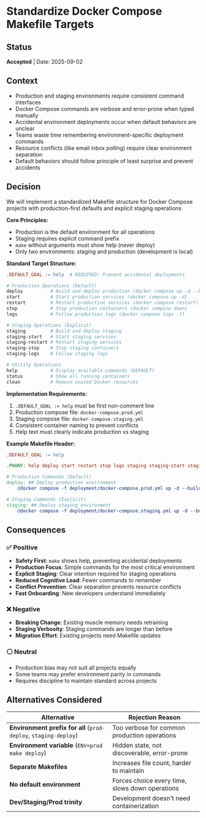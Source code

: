 # Standardize Docker Compose Makefile Targets

## Status

**Accepted** | Date: 2025-09-02

## Context

- Production and staging environments require consistent command interfaces
- Docker Compose commands are verbose and error-prone when typed manually
- Accidental environment deployments occur when default behaviors are unclear
- Teams waste time remembering environment-specific deployment commands
- Resource conflicts (like email inbox polling) require clear environment separation
- Default behaviors should follow principle of least surprise and prevent accidents

## Decision

We will implement a standardized Makefile structure for Docker Compose projects with production-first defaults and explicit staging operations.

**Core Principles:**
- Production is the default environment for all operations
- Staging requires explicit command prefix
- `make` without arguments must show help (never deploy)
- Only two environments: staging and production (development is local)

**Standard Target Structure:**

```makefile
.DEFAULT_GOAL := help  # REQUIRED: Prevent accidental deployments

# Production Operations (Default)
deploy          # Build and deploy production (docker compose up -d --build)
start           # Start production services (docker compose up -d)
restart         # Restart production services (docker compose restart)
stop            # Stop production containers (docker compose down)
logs            # Follow production logs (docker compose logs -f)

# Staging Operations (Explicit)
staging         # Build and deploy staging
staging-start   # Start staging services
staging-restart # Restart staging services
staging-stop    # Stop staging containers
staging-logs    # Follow staging logs

# Utility Operations
help            # Display available commands (DEFAULT)
status          # Show all running containers
clean           # Remove unused Docker resources
```

**Implementation Requirements:**
1. `.DEFAULT_GOAL := help` must be first non-comment line
2. Production compose file: `docker-compose.prod.yml`
3. Staging compose file: `docker-compose.staging.yml`
4. Consistent container naming to prevent conflicts
5. Help text must clearly indicate production vs staging

**Example Makefile Header:**
```makefile
.DEFAULT_GOAL := help

.PHONY: help deploy start restart stop logs staging staging-start staging-restart staging-stop staging-logs status clean

# Production Commands (Default)
deploy: ## Deploy production environment
	@docker compose -f deployment/docker-compose.prod.yml up -d --build

# Staging Commands (Explicit)
staging: ## Deploy staging environment
	@docker compose -f deployment/docker-compose.staging.yml up -d --build
```

## Consequences

### ✅ Positive

- **Safety First**: `make` shows help, preventing accidental deployments
- **Production Focus**: Simple commands for the most critical environment
- **Explicit Staging**: Clear intention required for staging operations
- **Reduced Cognitive Load**: Fewer commands to remember
- **Conflict Prevention**: Clear separation prevents resource conflicts
- **Fast Onboarding**: New developers understand immediately

### ❌ Negative

- **Breaking Change**: Existing muscle memory needs retraining
- **Staging Verbosity**: Staging commands are longer than before
- **Migration Effort**: Existing projects need Makefile updates

### ⚪ Neutral

- Production bias may not suit all projects equally
- Some teams may prefer environment parity in commands
- Requires discipline to maintain standard across projects

## Alternatives Considered

| Alternative | Rejection Reason |
|-------------|------------------|
| **Environment prefix for all** (`prod-deploy`, `staging-deploy`) | Too verbose for common production operations |
| **Environment variable** (`ENV=prod make deploy`) | Hidden state, not discoverable, error-prone |
| **Separate Makefiles** | Increases file count, harder to maintain |
| **No default environment** | Forces choice every time, slows down operations |
| **Dev/Staging/Prod trinity** | Development doesn't need containerization |